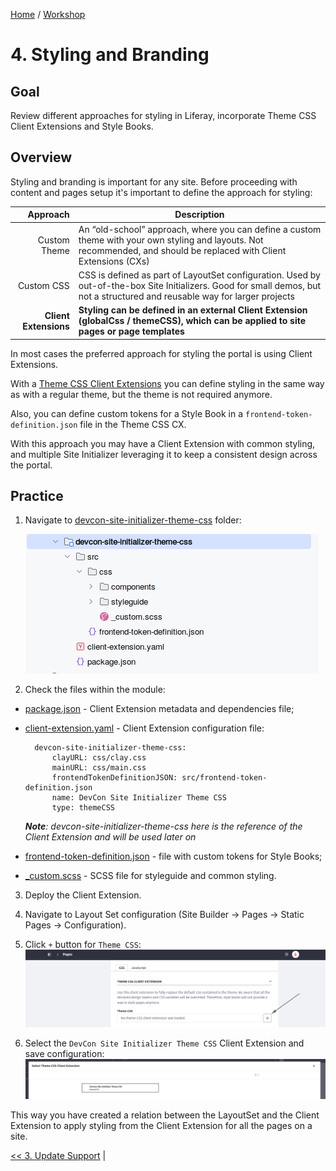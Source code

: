 [Home](../../../README.md) / [Workshop](../README.md) 

# 4. Styling and Branding

## Goal 

Review different approaches for styling in Liferay, incorporate Theme CSS Client Extensions and Style Books. 

## Overview

Styling and branding is important for any site. 
Before proceeding with content and pages setup it's important to define the approach for styling:

|              Approach | Description                                                                                                                                                                  |
|----------------------:|------------------------------------------------------------------------------------------------------------------------------------------------------------------------------|
|          Custom Theme | An “old-school” approach, where you can define a custom theme with your own styling and layouts. Not recommended, and should be replaced with Client Extensions (CXs)        |
|          Custom CSS   | CSS is defined as part of LayoutSet configuration. Used by out-of-the-box Site Initializers. Good for small demos, but not a structured and reusable way for larger projects |
| **Client Extensions** | **Styling can be defined in an external Client Extension (globalCss / themeCSS), which can be applied to site pages or page templates**                                      |

In most cases the preferred approach for styling the portal is using Client Extensions.

With a [Theme CSS Client Extensions](https://learn.liferay.com/w/dxp/liferay-development/customizing-liferays-look-and-feel/using-a-theme-css-client-extension) you can define styling in the same way as with a regular theme, but the theme is not required anymore.

Also, you can define custom tokens for a Style Book in a `frontend-token-definition.json` file in the Theme CSS CX.

With this approach you may have a Client Extension with common styling, and multiple Site Initializer leveraging it to keep a consistent design across the portal.

## Practice

1. Navigate to [devcon-site-initializer-theme-css](../../../client-extensions/devcon-site-initializer-theme-css) folder:

   ![01.png](images/01.png)

2. Check the files within the module:
- [package.json](../../../client-extensions/devcon-site-initializer-theme-css/package.json) - Client Extension metadata and dependencies file;
- [client-extension.yaml](../../../client-extensions/devcon-site-initializer-theme-css/client-extension.yaml) - Client Extension configuration file:

        devcon-site-initializer-theme-css:
            clayURL: css/clay.css
            mainURL: css/main.css
            frontendTokenDefinitionJSON: src/frontend-token-definition.json
            name: DevCon Site Initializer Theme CSS
            type: themeCSS

   _**Note**: devcon-site-initializer-theme-css here is the reference of the Client Extension and will be used later on_


- [frontend-token-definition.json](../../../client-extensions/devcon-site-initializer-theme-css/src/frontend-token-definition.json) - file with custom tokens for Style Books;
- [_custom.scss](../../../client-extensions/devcon-site-initializer-theme-css/src/css/_custom.scss) - SCSS file for styleguide and common styling.

3. Deploy the Client Extension.

4. Navigate to Layout Set configuration (Site Builder → Pages → Static Pages → Configuration).

5. Click `+` button for `Theme CSS`:   
![02.png](images/02.png)

6. Select the `DevCon Site Initializer Theme CSS` Client Extension and save configuration:
![03.png](images/03.png)

This way you have created a relation between the LayoutSet and the Client Extension to apply styling from the Client Extension for all the pages on a site.

[<< 3. Update Support](../03-update-support/README.md) | 